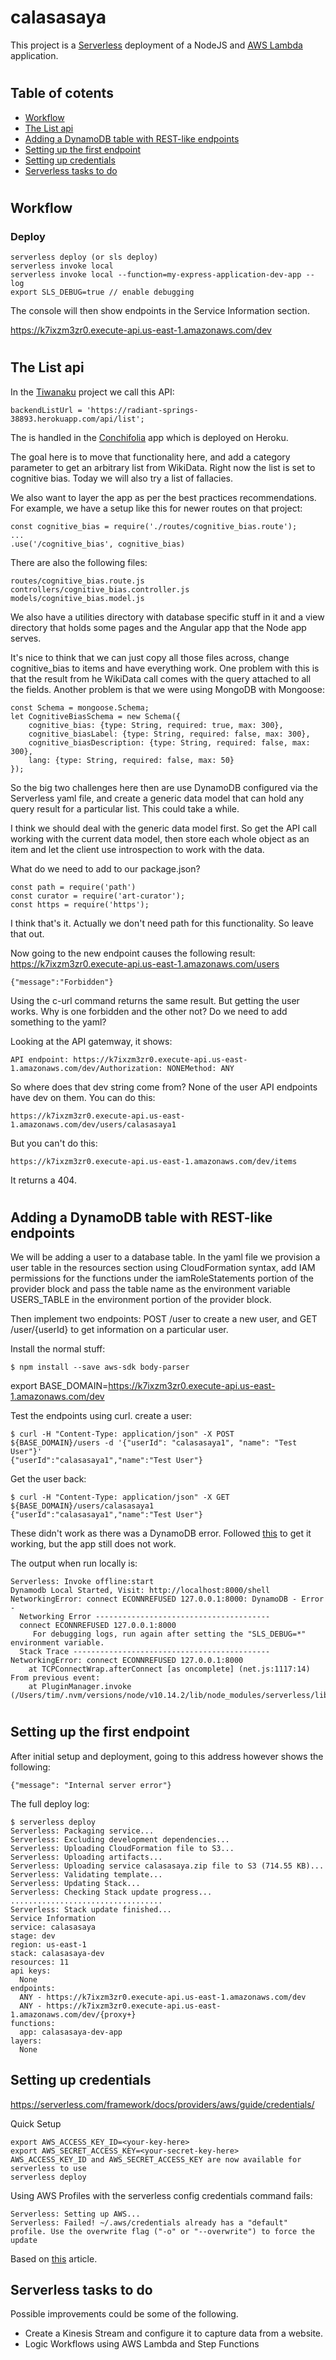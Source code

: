 # calasasaya

This project is a [Serverless](https://serverless.com) deployment of a NodeJS and [AWS Lambda](https://console.aws.amazon.com/lambda/home) application.


#
## Table of cotents

* [Workflow](#workflow)
* [The List api](#the-List-api)
* [Adding a DynamoDB table with REST-like endpoints](#adding-a-DynamoDB-table-with-REST-like-endpoints)
* [Setting up the first endpoint](#setting-up-the-first-endpoint)
* [Setting up credentials](#setting-up-credentials)
* [Serverless tasks to do](#serverless-tasks-to-do)


#
## Workflow


### Deploy
```
serverless deploy (or sls deploy)
serverless invoke local
serverless invoke local --function=my-express-application-dev-app --log
export SLS_DEBUG=true // enable debugging
```

The console will then show endpoints in the Service Information section.

https://k7ixzm3zr0.execute-api.us-east-1.amazonaws.com/dev



#
## The List api

In the [Tiwanaku](https://github.com/timofeysie/tiwanaku) project we call this API:
```
backendListUrl = 'https://radiant-springs-38893.herokuapp.com/api/list';
```

The is handled in the [Conchifolia](https://github.com/timofeysie/conchifolia) app which is deployed on Heroku.

The goal here is to move that functionality here, and add a category parameter to get an arbitrary list from WikiData.  Right now the list is set to cognitive bias.  Today we will also try a list of fallacies.

We also want to layer the app as per the best practices recommendations.  For example, we have a setup like this for newer routes on that project:
```
const cognitive_bias = require('./routes/cognitive_bias.route');
...
.use('/cognitive_bias', cognitive_bias)
```

There are also the following files:
```
routes/cognitive_bias.route.js
controllers/cognitive_bias.controller.js
models/cognitive_bias.model.js
```

We also have a utilities directory with database specific stuff in it and a view directory that holds some pages and the Angular app that the Node app serves.

It's nice to think that we can just copy all those files across, change cognitive_bias to items and have everything work.  One problem with this is that the result from he WikiData call comes with the query attached to all the fields.  Another problem is that we were using MongoDB with Mongoose:
```
const Schema = mongoose.Schema;
let CognitiveBiasSchema = new Schema({
    cognitive_bias: {type: String, required: true, max: 300},
    cognitive_biasLabel: {type: String, required: false, max: 300},
    cognitive_biasDescription: {type: String, required: false, max: 300},
    lang: {type: String, required: false, max: 50}
});
```

So the big two challenges here then are use DynamoDB configured via the Serverless yaml file, and create a generic data model that can hold any query result for a particular list.  This could take a while.

I think we should deal with the generic data model first.  So get the API call working with the current data model, then store each whole object as an item and let the client use introspection to work with the data.


What do we need to add to our package.json?
```
const path = require('path')
const curator = require('art-curator');
const https = require('https');
```

I think that's it.  Actually we don't need path for this functionality.  So leave that out.

Now going to the new endpoint causes the following result:
https://k7ixzm3zr0.execute-api.us-east-1.amazonaws.com/users

```
{"message":"Forbidden"}
```

Using the c-url command returns the same result.  But getting the user works.  Why is one forbidden and the other not?  Do we need to add something to the yaml?

Looking at the API gatemway, it shows:
```
API endpoint: https://k7ixzm3zr0.execute-api.us-east-1.amazonaws.com/dev/Authorization: NONEMethod: ANY
```

So where does that dev string come from?  None of the user API endpoints have dev on them.  You can do this:
```
https://k7ixzm3zr0.execute-api.us-east-1.amazonaws.com/dev/users/calasasaya1
```

But you can't do this:
```
https://k7ixzm3zr0.execute-api.us-east-1.amazonaws.com/dev/items
```

It returns a 404.


#
## Adding a DynamoDB table with REST-like endpoints

We will be adding a user to a database table.  In the yaml file we provision a user table in the resources section using CloudFormation syntax, add IAM permissions for the functions under the iamRoleStatements portion of the provider block and pass the table name as the environment variable USERS_TABLE in the environment portion of the provider block.

Then implement two endpoints: POST /user to create a new user, and GET /user/{userId} to get information on a particular user.

Install the normal stuff:
```
$ npm install --save aws-sdk body-parser
```

export BASE_DOMAIN=https://k7ixzm3zr0.execute-api.us-east-1.amazonaws.com/dev

Test the endpoints using curl.
create a user:
```
$ curl -H "Content-Type: application/json" -X POST ${BASE_DOMAIN}/users -d '{"userId": "calasasaya1", "name": "Test User"}'
{"userId":"calasasaya1","name":"Test User"}
```

Get the user back:
```
$ curl -H "Content-Type: application/json" -X GET ${BASE_DOMAIN}/users/calasasaya1
{"userId":"calasasaya1","name":"Test User"}
```

These didn't work as there was a DynamoDB error.  Followed [this](https://github.com/99xt/serverless-dynamodb-local/issues/210) to get it working, but the app still does not work.

The output when run locally is:
```
Serverless: Invoke offline:start
Dynamodb Local Started, Visit: http://localhost:8000/shell
NetworkingError: connect ECONNREFUSED 127.0.0.1:8000: DynamoDB - Error -
  Networking Error ---------------------------------------
  connect ECONNREFUSED 127.0.0.1:8000
     For debugging logs, run again after setting the "SLS_DEBUG=*" environment variable.
  Stack Trace --------------------------------------------
NetworkingError: connect ECONNREFUSED 127.0.0.1:8000
    at TCPConnectWrap.afterConnect [as oncomplete] (net.js:1117:14)
From previous event:
    at PluginManager.invoke (/Users/tim/.nvm/versions/node/v10.14.2/lib/node_modules/serverless/lib/classes/PluginManager.js:422:22)
```


#
## Setting up the first endpoint

After initial setup and deployment, going to this address however shows the following:
```
{"message": "Internal server error"}
```

The full deploy log:
```
$ serverless deploy
Serverless: Packaging service...
Serverless: Excluding development dependencies...
Serverless: Uploading CloudFormation file to S3...
Serverless: Uploading artifacts...
Serverless: Uploading service calasasaya.zip file to S3 (714.55 KB)...
Serverless: Validating template...
Serverless: Updating Stack...
Serverless: Checking Stack update progress...
..................................
Serverless: Stack update finished...
Service Information
service: calasasaya
stage: dev
region: us-east-1
stack: calasasaya-dev
resources: 11
api keys:
  None
endpoints:
  ANY - https://k7ixzm3zr0.execute-api.us-east-1.amazonaws.com/dev
  ANY - https://k7ixzm3zr0.execute-api.us-east-1.amazonaws.com/dev/{proxy+}
functions:
  app: calasasaya-dev-app
layers:
  None
```

## Setting up credentials

https://serverless.com/framework/docs/providers/aws/guide/credentials/

Quick Setup
```
export AWS_ACCESS_KEY_ID=<your-key-here>
export AWS_SECRET_ACCESS_KEY=<your-secret-key-here>
AWS_ACCESS_KEY_ID and AWS_SECRET_ACCESS_KEY are now available for serverless to use
serverless deploy
```

Using AWS Profiles with the serverless config credentials command fails:
```      
Serverless: Setting up AWS...
Serverless: Failed! ~/.aws/credentials already has a "default" profile. Use the overwrite flag ("-o" or "--overwrite") to force the update
```

Based on [this](https://serverless.com/blog/serverless-express-rest-api/) article.

## Serverless tasks to do

Possible improvements could be some of the following.

* Create a Kinesis Stream and configure it to capture data from a website.
* Logic Workflows using AWS Lambda and Step Functions
